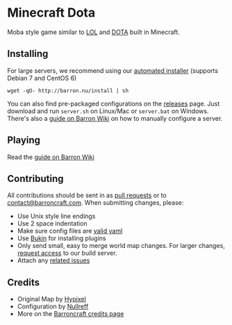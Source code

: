 Minecraft Dota
==============

Moba style game similar to [LOL](leagueoflegends.com) and [DOTA](http://www.playdota.com/) built in Minecraft.

Installing
----------

For large servers, we recommend using our [automated installer](https://github.com/barroncraft/barroncraft-puppet) (supports Debian 7 and CentOS 6)

    wget -qO- http://barron.nu/install | sh

You can also find pre-packaged configurations on the [releases](https://github.com/barroncraft/minecraft-dota-config/releases) page.  Just download and run `server.sh` on Linux/Mac or `server.bat` on Windows.  There's also a [guide on Barron Wiki](http://wiki.barroncraft.com/wiki/Hosting_Minecraft_Dota) on how to manually configure a server.

Playing
-------

Read the [guide on Barron Wiki](http://wiki.barroncraft.com/wiki/Minecraft_Dota)

Contributing
------------

All contributions should be sent in as [pull requests](https://github.com/barroncraft/minecraft-dota-config/pulls) or to contact@barroncraft.com.  When submitting changes, please:

* Use Unix style line endings
* Use 2 space indentation
* Make sure config files are [valid yaml](http://yaml-online-parser.appspot.com/)
* Use [Bukin](https://github.com/Nullreff/bukin) for installing plugins
* Only send small, easy to merge world map changes.  For larger changes, [request access](http://barron.nu/apply) to our build server.
* Attach any [related issues](https://github.com/barroncraft/minecraft-dota-config/issues)

Credits
-------

* Original Map by [Hypixel](http://hypixel.net/)
* Configuration by [Nullreff](https://github.com/Nullreff)
* More on the [Barroncraft credits page](http://barroncraft.com/credits/)
